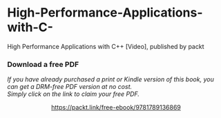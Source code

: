 # High-Performance-Applications-with-C-
High Performance Applications with C++ [Video], published by packt
### Download a free PDF

 <i>If you have already purchased a print or Kindle version of this book, you can get a DRM-free PDF version at no cost.<br>Simply click on the link to claim your free PDF.</i>
<p align="center"> <a href="https://packt.link/free-ebook/9781789136869">https://packt.link/free-ebook/9781789136869 </a> </p>